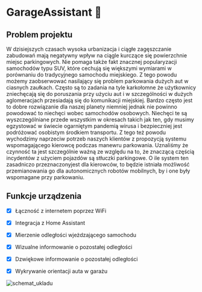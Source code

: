 # GarageAssistant :blue_car:

## Problem projektu
W dzisiejszych czasach wysoka urbanizacja i ciągłe zagęszczanie zabudowań mają negatywny wpływ na ciągle kurczące się powierzchnie miejsc parkingowych. Nie pomaga także fakt znacznej popularyzacji samochodów typu SUV, które cechują się większymi wymiarami w porównaniu do tradycyjnego samochodu miejskiego. Z tego powodu możemy zaobserwować nasilający się problem parkowania dużych aut w ciasnych zaułkach. Często są to zadania na tyle karkołomne że użytkownicy zniechęcają się do poruszania przy użyciu aut i w szczególności w dużych aglomeracjach przesiadają się do komunikacji miejskiej. Bardzo często jest to dobre rozwiązanie dla naszej planety niemniej jednak nie powinno powodować to niechęci wobec samochodów osobowych. Niechęci te są wyszczególniane przede wszystkim w okresach takich jak ten, gdy musimy egzystować w świecie ogarniętym pandemią wirusa i bezpieczniej jest podróżować osobistym środkiem transportu. Z tego też powodu wychodzimy naprzeciw potrzeb naszych klientów z propozycją systemu wspomagającego kierowcę podczas manewru parkowania. Uznaliśmy że czynność ta jest szczególnie ważną ze względu na to, że znaczącą częścią incydentów z użyciem pojazdów są stłuczki parkingowe. O ile system ten zasadniczo przeznaczonyjest dla kierowców, to będzie istniała możliwość przemianowania go dla autonomicznych robotów mobilnych, by i one były wspomagane przy parkowaniu.

## Funkcje urządzenia
- [X] Łączność z internetem poprzez WiFi
- [X] Integracja z Home Assistant
- [X] Mierzenie odległości wjeżdzającego samochodu
- [X] Wizualne informowanie o pozostałej odległości 
- [X] Dzwiękowe informowanie o pozostałej odległości 
- [X] Wykrywanie orientacji auta w garażu



![schemat_ukladu](https://user-images.githubusercontent.com/44072895/114557473-ffada000-9c69-11eb-9a5d-c5a69eaa234c.png)
